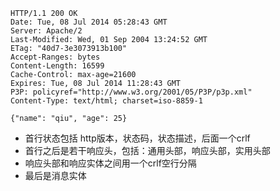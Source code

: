     HTTP/1.1 200 OK
    Date: Tue, 08 Jul 2014 05:28:43 GMT
    Server: Apache/2
    Last-Modified: Wed, 01 Sep 2004 13:24:52 GMT
    ETag: "40d7-3e3073913b100"
    Accept-Ranges: bytes
    Content-Length: 16599
    Cache-Control: max-age=21600
    Expires: Tue, 08 Jul 2014 11:28:43 GMT
    P3P: policyref="http://www.w3.org/2001/05/P3P/p3p.xml"
    Content-Type: text/html; charset=iso-8859-1

    {"name": "qiu", "age": 25}

* 首行状态包括 http版本，状态码，状态描述，后面一个crlf
* 首行之后是若干响应头，包括：通用头部，响应头部，实用头部
* 响应头部和响应实体之间用一个crlf空行分隔
* 最后是消息实体